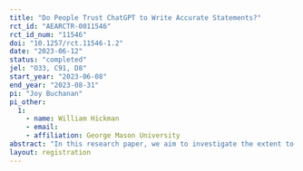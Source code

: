 ```yaml
---
title: "Do People Trust ChatGPT to Write Accurate Statements?"
rct_id: "AEARCTR-0011546"
rct_id_num: "11546"
doi: "10.1257/rct.11546-1.2"
date: "2023-06-12"
status: "completed"
jel: "O33, C91, D8"
start_year: "2023-06-08"
end_year: "2023-08-31"
pi: "Joy Buchanan"
pi_other:
  1:
    - name: William Hickman
    - email: 
    - affiliation: George Mason University
abstract: "In this research paper, we aim to investigate the extent to which humans trust the output of LLMs to be factually accurate. While LLMs have showcased impressive capabilities in understanding and generating text, concerns have been raised regarding the potential for misinformation, biases, or inaccuracies in their responses. To explore this issue, we ask human subjects to rate the accuracy of statements written by humans and ChatGPT. We vary whether each statement was written by a human or by ChatGPT, and we also vary whether we inform participants about who/what wrote the statements. "
layout: registration
---
```


